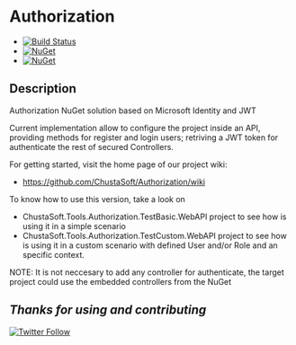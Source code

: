 # Authorization

  - [![Build Status](https://dev.azure.com/chustasoft/BaseProfiler/_apis/build/status/Release/RELEASE%20-%20NuGet%20-%20ChustaSoft%20Authorization%20AspNet?branchName=master)](https://dev.azure.com/chustasoft/BaseProfiler/_build/latest?definitionId=7&branchName=master)
  - [![NuGet](https://img.shields.io/nuget/v/ChustaSoft.Tools.Authorization?label=NuGet%20Main%20package)](https://www.nuget.org/packages/ChustaSoft.Tools.Authorization)
  - [![NuGet](https://img.shields.io/nuget/v/ChustaSoft.Tools.Authorization.AspNet?label=NuGet%20AspNet%20package)](https://www.nuget.org/packages/ChustaSoft.Tools.Authorization.AspNet)

Description
---
Authorization NuGet solution based on Microsoft Identity and JWT


Current implementation allow to configure the project inside an API, providing methods for register and login users; retriving a JWT token for authenticate the rest of secured Controllers.

For getting started, visit the home page of our project wiki:
- https://github.com/ChustaSoft/Authorization/wiki

To know how to use this version, take a look on 
- ChustaSoft.Tools.Authorization.TestBasic.WebAPI project to see how is using it in a simple scenario
- ChustaSoft.Tools.Authorization.TestCustom.WebAPI project to see how is using it in a custom scenario with defined User and/or Role and an specific context.



NOTE: It is not neccesary to add any controller for authenticate, the target project could use the embedded controllers from the NuGet


*Thanks for using and contributing*
---
[![Twitter Follow](https://img.shields.io/twitter/follow/ChustaSoft?label=Follow%20us&style=social)](https://twitter.com/ChustaSoft)

